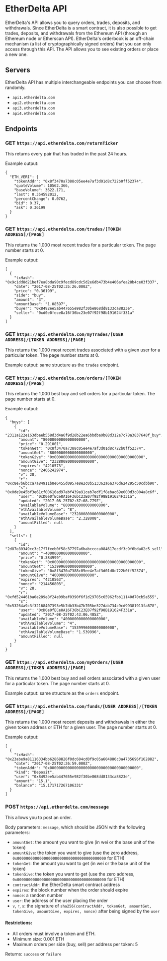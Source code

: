 # EtherDelta API

EtherDelta's API allows you to query orders, trades, deposits, and withdrawals. Since EtherDelta is a smart contract, it is also possible to get trades, deposits, and withdrawals from the Ethereum API (through an Ethereum node or Etherscan API). EtherDelta's orderbook is an off-chain mechanism (a list of cryptographically signed orders) that you can only access through this API. The API allows you to see existing orders or place a new one.

## Servers

EtherDelta API has multiple interchangeable endpoints you can choose from randomly.

 * `api1.etherdelta.com`
 * `api2.etherdelta.com`
 * `api3.etherdelta.com`
 * `api4.etherdelta.com`

## Endpoints

### GET `https://api.etherdelta.com/returnTicker`

This returns every pair that has traded in the past 24 hours.

Example output:

```
{
  "ETH_VERI": {
    "tokenAddr": "0x8f3470a7388c05ee4e7af3d01d8c722b0ff52374",
    "quoteVolume": 10562.366,
    "baseVolume": 3622.171,
    "last": 0.354592012,
    "percentChange": 0.0762,
    "bid": 0.37,
    "ask": 0.36199
  }
}
```

### GET `https://api.etherdelta.com/trades/[TOKEN ADDRESS]/[PAGE]`

This returns the 1,000 most recent trades for a particular token. The page number starts at 0.

Example output:

```
[
  {
    "txHash": "0x9c1dd8d21bef7ea8bda90c9fecd89cdc5d2e6db473b4e406afea28b4ce03f337",
    "date": "2017-08-25T02:35:26.000Z",
    "price": "0.36199",
    "side": "buy",
    "amount": "3",
    "amountBase": "1.08597",
    "buyer": "0x8492ee5ab447655e982f30be868dd8133ca8823e",
    "seller": "0xd0e0fece8a16f36bc23e07f92f98b191624f331a"
  }
]
```

### GET `https://api.etherdelta.com/myTrades/[USER ADDRESS]/[TOKEN ADDRESS]/[PAGE]`

This returns the 1,000 most recent trades associated with a given user for a particular token. The page number starts at 0.

Example output: same structure as the `trades` endpoint.

### GET `https://api.etherdelta.com/orders/[TOKEN ADDRESS]/[PAGE]`

This returns the 1,000 best buy and sell orders for a particular token. The page number starts at 0.

Example output:

```
{
  "buys": [
    {
      "id": "2311a122e163dbaeb558d3d4a6f9d28b22ea6bbdba0b88d312e7c78a3837648f_buy",
      "amount": "8000000000000000000",
      "price": "0.291001",
      "tokenGet": "0x8f3470a7388c05ee4e7af3d01d8c722b0ff52374",
      "amountGet": "8000000000000000000",
      "tokenGive": "0x0000000000000000000000000000000000000000",
      "amountGive": "2328008000000000000",
      "expires": "4210573",
      "nonce": "2406242974",
      "v": 28,
      "r": "0xc8e7b6bcca7a84911b8e6455d0957e8e2c0b513362a6a376d624295c50cdbb90",
      "s": "0x0de9e45bf3e61cf00616ad97abf439a91cab7edf1f8ebac69e000d3c804a8c6f",
      "user": "0xD0e0fECe8A16F36bC23E07f92f98B191624F331a",
      "updated": "2017-08-25T02:37:08.779Z",
      "availableVolume": "8000000000000000000",
      "ethAvailableVolume": "8",
      "availableVolumeBase": "2328008000000000000",
      "ethAvailableVolumeBase": "2.328008",
      "amountFilled": null
    }
  ],
  "sells": [
    {
      "id": "2d87e80349cc3c17f7feeb0f58c37797a6babcccca084617ecdf3c9f6bda02c5_sell",
      "amount": "-4000000000000000000",
      "price": "0.384999",
      "tokenGet": "0x0000000000000000000000000000000000000000",
      "amountGet": "1539996000000000000",
      "tokenGive": "0x8f3470a7388c05ee4e7af3d01d8c722b0ff52374",
      "amountGive": "4000000000000000000",
      "expires": "4210563",
      "nonce": "214456803",
      "v": 28,
      "r": "0xfd524461ba0e289e8f24e09baf0390f6f1d29705c65962fbb11140d70cb5a555",
      "s": "0x53264a9c3f32168407393e5b7db33b47b705be327dab734c9cd99381913fa878",
      "user": "0xD0e0fECe8A16F36bC23E07f92f98B191624F331a",
      "updated": "2017-08-25T02:43:06.485Z",
      "availableVolume": "4000000000000000000",
      "ethAvailableVolume": "4",
      "availableVolumeBase": "1539996000000000000",
      "ethAvailableVolumeBase": "1.539996",
      "amountFilled": null
    }
  ]
}
```

### GET `https://api.etherdelta.com/myOrders/[USER ADDRESS]/[TOKEN ADDRESS]/[PAGE]`

This returns the 1,000 best buy and sell orders associated with a given user for a particular token. The page number starts at 0.

Example output: same structure as the `orders` endpoint.

### GET `https://api.etherdelta.com/funds/[USER ADDRESS]/[TOKEN ADDRESS]/[PAGE]`

This returns the 1,000 most recent deposits and withdrawals in either the given token address or ETH for a given user. The page number starts at 0.

Example output:

```
[
  {
    "txHash": "0x23abe9a81116334bb62868826f0dc604cd0f9c05a604886c3a4735696f162882",
    "date": "2017-08-25T02:26:59.000Z",
    "tokenAddr": "0x0000000000000000000000000000000000000000",
    "kind": "Deposit",
    "user": "0x8492ee5ab447655e982f30be868dd8133ca8823e",
    "amount": "15.1",
    "balance": "15.171717267106331"
  }
]
```

### POST `https://api.etherdelta.com/message`

This allows you to post an order.

Body parameters: `message`, which should be JSON with the following parameters:

 * `amountGet`: the amount you want to give (in wei or the base unit of the token)
 * `amountGive`: the token you want to give (use the zero address, `0x0000000000000000000000000000000000000000` for ETH)
 * `tokenGet`: the amount you want to get (in wei or the base unit of the token)
 * `tokenGive`: the token you want to get (use the zero address, `0x0000000000000000000000000000000000000000` for ETH)
 * `contractAddr`: the EtherDelta smart contract address
 * `expires`: the block number when the order should expire
 * `nonce`: a random number
 * `user`: the address of the user placing the order
 * `v`, `r`, `s`: the signature of `sha256(contractAddr, tokenGet, amountGet, tokenGive, amountGive, expires, nonce)` after being signed by the `user`

#### Restrictions:

 * All orders must involve a token and ETH.
 * Minimum size: 0.001 ETH
 * Maximum orders per side (buy, sell) per address per token: 5

Returns: `success` or `failure`
